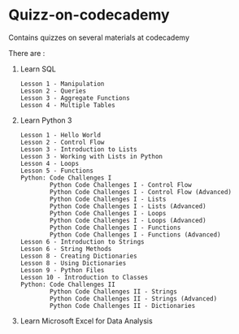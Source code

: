 # Quizz-on-codecademy
Contains quizzes on several materials at codecademy

There are :

1.  Learn SQL

        Lesson 1 - Manipulation
        Lesson 2 - Queries
        Lesson 3 - Aggregate Functions
        Lesson 4 - Multiple Tables

2.  Learn Python 3

        Lesson 1 - Hello World
        Lesson 2 - Control Flow
        Lesson 3 - Introduction to Lists
        Lesson 3 - Working with Lists in Python
        Lesson 4 - Loops
        Lesson 5 - Functions
        Python: Code Challenges I
                Python Code Challenges I - Control Flow
                Python Code Challenges I - Control Flow (Advanced)
                Python Code Challenges I - Lists
                Python Code Challenges I - Lists (Advanced)
                Python Code Challenges I - Loops
                Python Code Challenges I - Loops (Advanced)
                Python Code Challenges I - Functions
                Python Code Challenges I - Functions (Advanced)
        Lesson 6 - Introduction to Strings
        Lesson 6 - String Methods
        Lesson 8 - Creating Dictionaries
        Lesson 8 - Using Dictionaries
        Lesson 9 - Python Files
        Lesson 10 - Introduction to Classes
        Python: Code Challenges II
                Python Code Challenges II - Strings
                Python Code Challenges II - Strings (Advanced)
                Python Code Challenges II - Dictionaries

3.  Learn Microsoft Excel for Data Analysis
